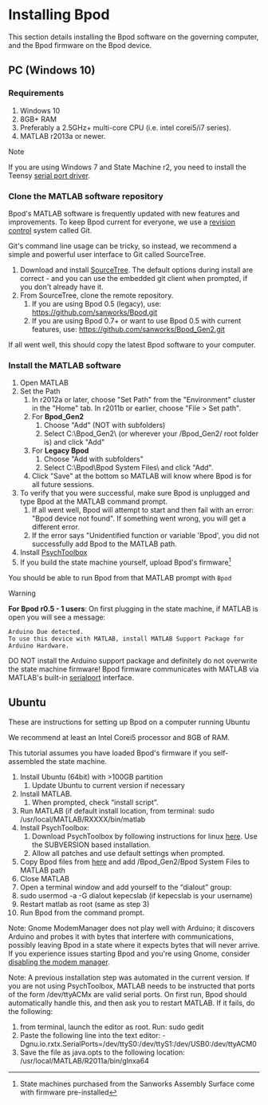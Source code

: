 # Installing Bpod
This section details installing the Bpod software on the governing computer, and the Bpod firmware on the Bpod device.

## PC (Windows 10)
### Requirements
1. Windows 10
2. 8GB+ RAM
3. Preferably a 2.5GHz+ multi-core CPU (i.e. intel corei5/i7 series).
4. MATLAB r2013a or newer. 

> [!NOTE]
> If you are using Windows 7 and State Machine r2, you need to install the Teensy [serial port driver](https://www.google.com/url?q=https%3A%2F%2Fwww.pjrc.com%2Fteensy%2Fserial_install.exe&sa=D&sntz=1&usg=AOvVaw25jfvYD6VWoNzSSCTbUj4Y).

### Clone the MATLAB software repository
Bpod's MATLAB software is frequently updated with new features and improvements. 
To keep Bpod current for everyone, we use a [revision control](http://www.google.com/url?q=http%3A%2F%2Fen.wikipedia.org%2Fwiki%2FRevision_control&sa=D&sntz=1&usg=AOvVaw1B_ySYzuOh-Dql7I0rO0fo) system called Git.

Git's command line usage can be tricky, so instead, we recommend a simple and powerful user interface to Git called SourceTree.
<!-- Is this really the best suggestion for Git? Github Desktop works just fine -->

1. Download and install [SourceTree](http://www.google.com/url?q=http%3A%2F%2Fwww.sourcetreeapp.com%2F&sa=D&sntz=1&usg=AOvVaw0Z-GdVxu4303g9vODKJ6_K). The default options during install are correct - and you can use the embedded git client when prompted, if you don't already have it.
2. From SourceTree, clone the remote repository. 
   1. If you are using Bpod 0.5 (legacy), use: https://github.com/sanworks/Bpod.git
   2. If you are using Bpod 0.7+ or want to use Bpod 0.5 with current features, use: https://github.com/sanworks/Bpod_Gen2.git

If all went well, this should copy the latest Bpod software to your computer.

### Install the MATLAB software

1. Open MATLAB
2. Set the Path
   1. In r2012a or later, choose "Set Path" from the "Environment" cluster in the "Home" tab. In r2011b or earlier, choose "File > Set path".
   2. For **Bpod_Gen2**
      1. Choose "Add" (NOT with subfolders)
      2. Select C:\Bpod_Gen2\ (or wherever your /Bpod_Gen2/ root folder is) and click "Add"
   3. For **Legacy Bpod**
      1. Choose "Add with subfolders"
      2. Select C:\Bpod\Bpod System Files\ and click "Add".
   4. Click "Save" at the bottom so MATLAB will know where Bpod is for all future sessions.
3. To verify that you were successful, make sure Bpod is unplugged and type Bpod at the MATLAB command prompt. 
   1. If all went well, Bpod will attempt to start and then fail with an error: "Bpod device not found". If something went wrong, you will get a different error.
   2. If the error says "Unidentified function or variable 'Bpod', you did not successfully add Bpod to the MATLAB path.
4. Install [PsychToolbox](http://psychtoolbox.org/download)
5. If you build the state machine yourself, upload Bpod's firmware[^1]

You should be able to run Bpod from that MATLAB prompt with `Bpod`

> [!WARNING]
> **For Bpod r0.5 - 1 users**: 
> On first plugging in the state machine, if MATLAB is open you will see a message: 
> ```
> Arduino Due detected.
> To use this device with MATLAB, install MATLAB Support Package for Arduino Hardware.
> ```
> DO NOT install the Arduino support package and definitely do not overwrite the state machine firmware! Bpod firmware communicates with MATLAB via MATLAB's built-in [serialport](https://au.mathworks.com/help/matlab/ref/serialport.html) interface.

[^1]: State machines purchased from the Sanworks Assembly Surface come with firmware pre-installed

## Ubuntu
These are instructions for setting up Bpod on a computer running Ubuntu

We recommend at least an Intel Corei5 processor and 8GB of RAM.

This tutorial assumes you have loaded Bpod's firmware if you self-assembled the state machine.

1. Install Ubuntu (64bit) with >100GB partition
   1. Update Ubuntu to current version if necessary
2. Install MATLAB. 
   1. When prompted, check “install script”.
3. Run MATLAB (if default install location, from terminal: sudo /usr/local/MATLAB/RXXXX/bin/matlab
4. Install PsychToolbox:
   1. Download PsychToolbox by following instructions for linux [here](http://www.google.com/url?q=http%3A%2F%2Fpsychtoolbox.org%2Fdownload%2F%23Linux&sa=D&sntz=1&usg=AOvVaw3f0me0x_GWXOv64cwC4-lS). Use the SUBVERSION based installation.
   2. Allow all patches and use default settings when prompted.
5. Copy Bpod files from [here](https://www.google.com/url?q=https%3A%2F%2Fgithub.com%2Fsanworks%2FBpod_Gen2&sa=D&sntz=1&usg=AOvVaw0hZOqBP6mI4rPtPR76Nb5k) and add /Bpod_Gen2/Bpod System Files to MATLAB path
6. Close MATLAB
7. Open a terminal window and add yourself to the “dialout” group:
8. sudo usermod -a -G dialout kepecslab (if kepecslab is your username)
9. Restart matlab as root (same as step 3)
10. Run Bpod from the command prompt.

Note: Gnome ModemManager does not play well with Arduino; it discovers Arduino and probes it with bytes that interfere with communications, possibly leaving Bpod in a state where it expects bytes that will never arrive.
If you experience issues starting Bpod and you're using Gnome, consider [disabling the modem manager](https://www.google.com/search?ei=TojoWuHnKOam_QbF8bWIDw&q=Gnome+ModemManager+arduino&oq=Gnome+ModemManager+arduino).

Note: A previous installation step was automated in the current version.
If you are not using PsychToolbox, MATLAB needs to be instructed that ports of the form /dev/ttyACMx are valid serial ports.
On first run, Bpod should automatically handle this, and then ask you to restart MATLAB.
If it fails, do the following:

1. from terminal, launch the editor as root. Run: sudo gedit
2. Paste the following line into the text editor: -Dgnu.io.rxtx.SerialPorts=/dev/ttyS0:/dev/ttyS1:/dev/USB0:/dev/ttyACM0
3. Save the file as java.opts to the following location:  /usr/local/MATLAB/R2011a/bin/glnxa64